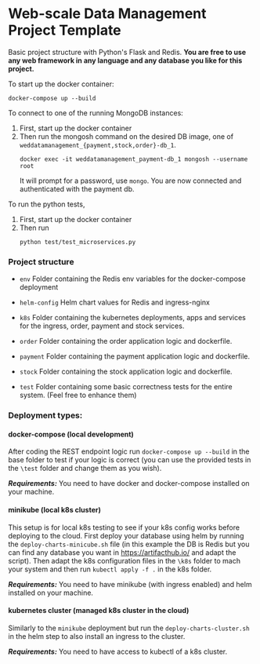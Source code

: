 # Web-scale Data Management Project Template

Basic project structure with Python's Flask and Redis. 
**You are free to use any web framework in any language and any database you like for this project.**


To start up the docker container:
```commandline
docker-compose up --build
```

To connect to one of the running MongoDB instances:

1. First, start up the docker container
2. Then run the mongosh command on the desired DB image, one of `weddatamanagement_{payment,stock,order}-db_1`.
    ```commandline
   docker exec -it weddatamanagement_payment-db_1 mongosh --username root
   ```
   It will prompt for a password, use `mongo`. You are now connected and authenticated with the payment db.

To run the python tests,

1. First, start up the docker container
2. Then run
   ```commandline
   python test/test_microservices.py
   ```

### Project structure

* `env`
    Folder containing the Redis env variables for the docker-compose deployment
    
* `helm-config` 
   Helm chart values for Redis and ingress-nginx
        
* `k8s`
    Folder containing the kubernetes deployments, apps and services for the ingress, order, payment and stock services.
    
* `order`
    Folder containing the order application logic and dockerfile. 
    
* `payment`
    Folder containing the payment application logic and dockerfile. 

* `stock`
    Folder containing the stock application logic and dockerfile. 

* `test`
    Folder containing some basic correctness tests for the entire system. (Feel free to enhance them)

### Deployment types:

#### docker-compose (local development)

After coding the REST endpoint logic run `docker-compose up --build` in the base folder to test if your logic is correct
(you can use the provided tests in the `\test` folder and change them as you wish). 

***Requirements:*** You need to have docker and docker-compose installed on your machine.

#### minikube (local k8s cluster)

This setup is for local k8s testing to see if your k8s config works before deploying to the cloud. 
First deploy your database using helm by running the `deploy-charts-minicube.sh` file (in this example the DB is Redis 
but you can find any database you want in https://artifacthub.io/ and adapt the script). Then adapt the k8s configuration files in the
`\k8s` folder to mach your system and then run `kubectl apply -f .` in the k8s folder. 

***Requirements:*** You need to have minikube (with ingress enabled) and helm installed on your machine.

#### kubernetes cluster (managed k8s cluster in the cloud)

Similarly to the `minikube` deployment but run the `deploy-charts-cluster.sh` in the helm step to also install an ingress to the cluster. 

***Requirements:*** You need to have access to kubectl of a k8s cluster.
